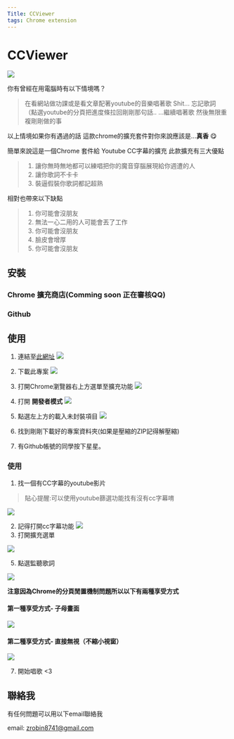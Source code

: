 ```yaml
---
Title: CCViewer
tags: Chrome extension
---
```


# CCViewer
![](https://i.imgur.com/6Azs0bd.gif)


你有曾經在用電腦時有以下情境嗎？

> 在看網站做功課或是看文章配著youtube的音樂唱著歌
> Shit... 忘記歌詞 （點選youtube的分頁把進度條拉回剛剛那句話..
> ...繼續唱著歌 然後無限重複剛剛做的事 
> 
以上情境如果你有遇過的話
這款chrome的擴充套件對你來說應該是...**真香** :yum: 

簡單來說這是一個Chrome 套件給 Youtube CC字幕的擴充
此款擴充有三大優點
> 1. 讓你無時無地都可以練唱把你的魔音穿腦展現給你週遭的人
> 2. 讓你歌詞不卡卡
> 3. 裝逼假裝你歌詞都記超熟

相對也帶來以下缺點
> 1. 你可能會沒朋友
> 2. 無法一心二用的人可能會丟了工作
> 3. 你可能會沒朋友
> 4. 臉皮會增厚
> 5. 你可能會沒朋友

## 安裝
### Chrome 擴充商店(Comming soon 正在審核QQ)

### Github


## 使用
1. 連結至[此網址](https://github.com/aiyu666/CCViewer)
![](https://i.imgur.com/L3pzwN7.png)

2. 下載此專案
![](https://i.imgur.com/KGZV0Kl.png)

3. 打開Chrome瀏覽器右上方選單至擴充功能
![](https://i.imgur.com/mVJdalY.png)

4. 打開 **開發者模式**
![](https://i.imgur.com/rCBsY6E.png)

5. 點選左上方的載入未封裝項目
![](https://i.imgur.com/VMsPOnG.png)

6. 找到剛剛下載好的專案資料夾(如果是壓縮的ZIP記得解壓縮)
7. 有Github帳號的同學按下星星。

### 使用
1. 找一個有CC字幕的youtube影片

> 貼心提醒:可以使用youtube篩選功能找有沒有cc字幕唷

![](https://i.imgur.com/JYgbxDV.png)

2. 記得打開cc字幕功能
![](https://i.imgur.com/ge96wwA.png)
4. 打開擴充選單

![](https://i.imgur.com/63rphIR.png)

5. 點選監聽歌詞

![](https://i.imgur.com/HEKaRTx.png)


**注意因為Chrome的分頁閒置機制問題所以以下有兩種享受方式**

#### 第一種享受方式- 子母畫面

![](https://i.imgur.com/6Azs0bd.gif)

#### 第二種享受方式- 直接無視（不縮小視窗）

![](https://i.imgur.com/1ZPb9sz.gif)

7. 開始唱歌 <3


## 聯絡我
有任何問題可以用以下email聯絡我

email: zrobin8741@gmail.com
